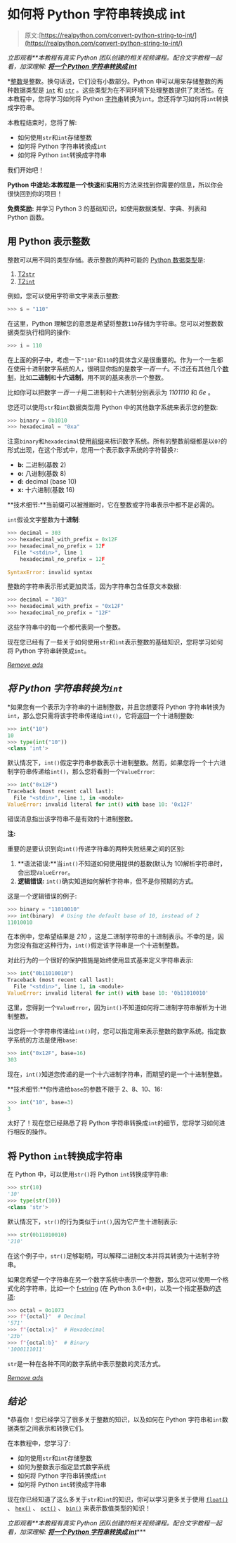 # 如何将 Python 字符串转换成 int

> 原文:[https://realpython.com/convert-python-string-to-int/](https://realpython.com/convert-python-string-to-int/)

*立即观看**本教程有真实 Python 团队创建的相关视频课程。配合文字教程一起看，加深理解: [**将一个 Python 字符串转换成 int**](/courses/convert-python-string-int/)*

 *[整数](https://en.wikipedia.org/wiki/Integer)是整数。换句话说，它们没有小数部分。Python 中可以用来存储整数的两种数据类型是 [`int`](https://realpython.com/python-data-types/#integers) 和 [`str`](https://realpython.com/python-data-types/#strings) 。这些类型为在不同环境下处理整数提供了灵活性。在本教程中，您将学习如何将 Python [字符串](https://realpython.com/python-strings/)转换为`int`。您还将学习如何将`int`转换成字符串。

本教程结束时，您将了解:

*   如何使用`str`和`int`存储整数
*   如何将 Python 字符串转换成`int`
*   如何将 Python `int`转换成字符串

我们开始吧！

**Python 中途站:**本教程是一个**快速**和**实用**的方法来找到你需要的信息，所以你会很快回到你的项目！

**免费奖励:** 并学习 Python 3 的基础知识，如使用数据类型、字典、列表和 Python 函数。

## 用 Python 表示整数

整数可以用不同的类型存储。表示整数的两种可能的 [Python 数据类型](https://realpython.com/python-data-types/)是:

1.  [T2`str`](https://docs.python.org/3/library/stdtypes.html#textseq)
2.  [T2`int`](https://docs.python.org/3/library/stdtypes.html#numeric-types-int-float-complex)

例如，您可以使用字符串文字来表示整数:

>>>

```py
>>> s = "110"
```

在这里，Python 理解您的意思是希望将整数`110`存储为字符串。您可以对整数数据类型执行相同的操作:

>>>

```py
>>> i = 110
```

在上面的例子中，考虑一下`"110"`和`110`的具体含义是很重要的。作为一个一生都在使用十进制数字系统的人，很明显你指的是数字*一百一十*。不过还有其他几个[数制](https://realpython.com/python-encodings-guide/#covering-all-the-bases-other-number-systems)，比如**二进制**和**十六进制**，用不同的[基](https://simple.wikipedia.org/wiki/Base_(mathematics))来表示一个整数。

比如你可以把数字*一百一十*用二进制和十六进制分别表示为 *1101110* 和 *6e* 。

您还可以使用`str`和`int`数据类型用 Python 中的其他数字系统来表示您的整数:

>>>

```py
>>> binary = 0b1010
>>> hexadecimal = "0xa"
```

注意`binary`和`hexadecimal`使用[前缀](https://docs.python.org/reference/lexical_analysis.html#integers)来标识数字系统。所有的整数前缀都是以`0?`的形式出现，在这个形式中，您用一个表示数字系统的字符替换`?`:

*   **b:** 二进制(基数 2)
*   **o:** 八进制(基数 8)
*   **d:** decimal (base 10)
*   **x:** 十六进制(基数 16)

**技术细节:**当前缀可以被推断时，它在整数或字符串表示中都不是必需的。

`int`假设文字整数为**十进制**:

>>>

```py
>>> decimal = 303
>>> hexadecimal_with_prefix = 0x12F
>>> hexadecimal_no_prefix = 12F
  File "<stdin>", line 1
    hexadecimal_no_prefix = 12F
                              ^
SyntaxError: invalid syntax
```

整数的字符串表示形式更加灵活，因为字符串包含任意文本数据:

>>>

```py
>>> decimal = "303"
>>> hexadecimal_with_prefix = "0x12F"
>>> hexadecimal_no_prefix = "12F"
```

这些字符串中的每一个都代表同一个整数。

现在您已经有了一些关于如何使用`str`和`int`表示整数的基础知识，您将学习如何将 Python 字符串转换成`int`。

[*Remove ads*](/account/join/)

## *将 Python 字符串转换为`int`*

 *如果您有一个表示为字符串的十进制整数，并且您想要将 Python 字符串转换为`int`，那么您只需将该字符串传递给`int()`，它将返回一个十进制整数:

>>>

```py
>>> int("10")
10
>>> type(int("10"))
<class 'int'>
```

默认情况下，`int()`假定字符串参数表示十进制整数。然而，如果您将一个十六进制字符串传递给`int()`，那么您将看到一个`ValueError`:

>>>

```py
>>> int("0x12F")
Traceback (most recent call last):
  File "<stdin>", line 1, in <module>
ValueError: invalid literal for int() with base 10: '0x12F'
```

错误消息指出该字符串不是有效的十进制整数。

**注:**

重要的是要认识到向`int()`传递字符串的两种失败结果之间的区别:

1.  **语法错误:**当`int()`不知道如何使用提供的基数(默认为 10)解析字符串时，会出现`ValueError`。
2.  **逻辑错误:** `int()`确实知道如何解析字符串，但不是你预期的方式。

这是一个逻辑错误的例子:

>>>

```py
>>> binary = "11010010"
>>> int(binary)  # Using the default base of 10, instead of 2
11010010
```

在本例中，您希望结果是 *210* ，这是二进制字符串的十进制表示。不幸的是，因为您没有指定这种行为，`int()`假定该字符串是一个十进制整数。

对此行为的一个很好的保护措施是始终使用显式基来定义字符串表示:

>>>

```py
>>> int("0b11010010")
Traceback (most recent call last):
  File "<stdin>", line 1, in <module>
ValueError: invalid literal for int() with base 10: '0b11010010'
```

这里，您得到一个`ValueError`，因为`int()`不知道如何将二进制字符串解析为十进制整数。

当您将一个字符串传递给`int()`时，您可以指定用来表示整数的数字系统。指定数字系统的方法是使用`base`:

>>>

```py
>>> int("0x12F", base=16)
303
```

现在，`int()`知道您传递的是一个十六进制字符串，而期望的是一个十进制整数。

**技术细节:**你传递给`base`的参数不限于 2、8、10、16:

>>>

```py
>>> int("10", base=3)
3
```

太好了！现在您已经熟悉了将 Python 字符串转换成`int`的细节，您将学习如何进行相反的操作。

## 将 Python `int`转换成字符串

在 Python 中，可以使用`str()`将 Python `int`转换成字符串:

>>>

```py
>>> str(10)
'10'
>>> type(str(10))
<class 'str'>
```

默认情况下，`str()`的行为类似于`int()`,因为它产生十进制表示:

>>>

```py
>>> str(0b11010010)
'210'
```

在这个例子中，`str()`足够聪明，可以解释二进制文本并将其转换为十进制字符串。

如果您希望一个字符串在另一个数字系统中表示一个整数，那么您可以使用一个格式化的字符串，比如一个 [f-string](https://realpython.com/python-f-strings/) (在 Python 3.6+中)，以及一个指定基数的[选项](https://docs.python.org/library/string.html#format-specification-mini-language):

>>>

```py
>>> octal = 0o1073
>>> f"{octal}"  # Decimal
'571'
>>> f"{octal:x}"  # Hexadecimal
'23b'
>>> f"{octal:b}"  # Binary
'1000111011'
```

`str`是一种在各种不同的数字系统中表示整数的灵活方式。

[*Remove ads*](/account/join/)

## *结论*

 *恭喜你！您已经学习了很多关于整数的知识，以及如何在 Python 字符串和`int`数据类型之间表示和转换它们。

在本教程中，您学习了:

*   如何使用`str`和`int`存储整数
*   如何为整数表示指定显式数字系统
*   如何将 Python 字符串转换成`int`
*   如何将 Python `int`转换成字符串

现在你已经知道了这么多关于`str`和`int`的知识，你可以学习更多关于使用 [`float()`](https://docs.python.org/3/library/functions.html#float) 、 [`hex()`](https://docs.python.org/3/library/functions.html#hex) 、 [`oct()`](https://docs.python.org/3/library/functions.html#oct) 、 [`bin()`](https://docs.python.org/3/library/functions.html#bin) 来表示数值类型的知识！

*立即观看**本教程有真实 Python 团队创建的相关视频课程。配合文字教程一起看，加深理解: [**将一个 Python 字符串转换成 int**](/courses/convert-python-string-int/)****